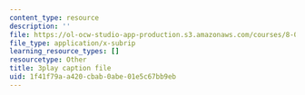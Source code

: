 ```yaml
---
content_type: resource
description: ''
file: https://ol-ocw-studio-app-production.s3.amazonaws.com/courses/8-01sc-classical-mechanics-fall-2016/1f41f79aa420cbab0abe01e5c67bb9eb_6h3T3qIkxqw.srt
file_type: application/x-subrip
learning_resource_types: []
resourcetype: Other
title: 3play caption file
uid: 1f41f79a-a420-cbab-0abe-01e5c67bb9eb
---
```

